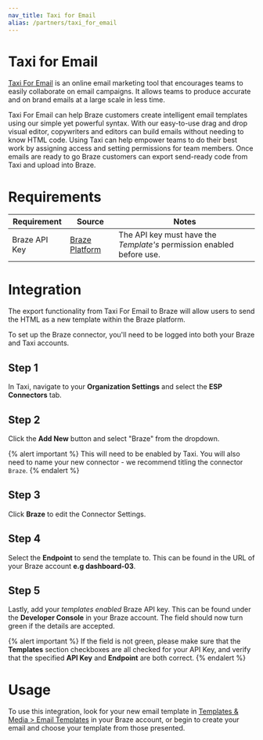 ```yaml
---
nav_title: Taxi for Email
alias: /partners/taxi_for_email
---
```


# Taxi for Email

[Taxi For Email](http://taxiforemail.com/) is an online email marketing tool that encourages teams to easily collaborate on email campaigns. It allows teams to produce accurate and on brand emails at a large scale in less time.

Taxi For Email can help Braze customers create intelligent email templates using our simple yet powerful syntax. With our easy-to-use drag and drop visual editor, copywriters and editors can  build emails without needing to know HTML code. Using Taxi can help empower teams to do their best work by assigning access and setting permissions for team members. Once emails are ready to go Braze customers can export send-ready code from Taxi and upload into Braze.


# Requirements

Requirement   | Source | Notes
--------------|--------| -----
Braze API Key | [Braze Platform](https://dashboard.braze.com/sign_in) | The API key must have the *Template's* permission enabled before use.

# Integration

The export functionality from Taxi For Email to Braze will allow users to send the HTML as a new template within the Braze platform.

To set up the Braze connector, you'll need to be logged into both your Braze and Taxi accounts.

## Step 1
In Taxi, navigate to your **Organization Settings** and select the **ESP Connectors** tab.

## Step 2
Click the **Add New** button and select "Braze" from the dropdown.

{% alert important %}
This will need to be enabled by Taxi. You will also need to name your new connector - we recommend titling the connector `Braze`.
{% endalert %}

## Step 3
Click **Braze** to edit the Connector Settings.

## Step 4
Select the **Endpoint** to send the template to. This can be found in the URL of your Braze account **e.g dashboard-03**.

## Step 5
Lastly, add your *templates enabled* Braze API key. This can be found under the **Developer Console** in your Braze account.
The field should now turn green if the details are accepted.

{% alert important %}
If the field is not green, please make sure that the **Templates** section checkboxes are all checked for your API Key, and verify that the specified **API Key** and **Endpoint** are both correct.
{% endalert %}

# Usage
To use this integration, look for your new email template in [Templates & Media > Email Templates][1] in your Braze account, or begin to create your email and choose your template from those presented.  

[1]: {{site.baseurl}}/user_guide/message_building_by_channel/email/creating_an_email_template/
